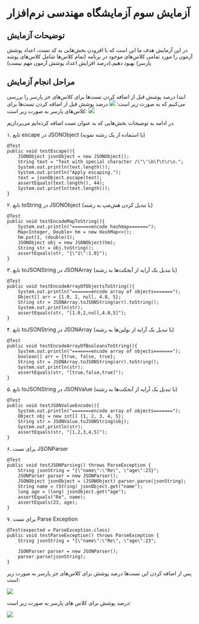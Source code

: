 # آزمایش سوم آزمایشگاه مهندسی نرم‌افزار

## توضیحات آزمایش
در این آزمایش  هدف ما این است که با افزودن بخش‌هایی به کد تست، اعداد پوشش آزمون را مورد تمامی کلاس‌های موجود در برنامه (تمام کلاس‌ها شامل کلاس‌های پوشه پارسر) بهبود دهیم.(درصد افزایش اعداد پوشش آزمون مهم نیست)  
## مراحل انجام آزمایش
ابتدا درصد پوشش قبل از اضافه کردن تست‌ها برای کلاس‌های جز پارسر را بررسی می‌کنیم که به صورت زیر است:
![](https://user-images.githubusercontent.com/59199865/232115088-d8f2715c-d6c3-4221-b258-3f43310efc41.png)
درصد پوشش قبل از اضافه کردن تست‌ها برای کلاس‌های پارسر به صورت زیر است:
![](https://user-images.githubusercontent.com/59199865/232116630-874a8be3-9245-4a3d-9839-076fb37d6d9a.png)

در ادامه به توضیحات بخش‌هایی که به عنوان تست اضافه کرده‌ایم می‌پردازیم.

۱. تابع escape در JSONObject (با استفاده از یک رشته نمونه)

```
@Test
public void testEscape(){
	JSONObject jsonObject = new JSONObject();
	String text = "Text with special character /\"\'\b\f\t\r\n.";
	System.out.println(text.length());
	System.out.println("Apply escaping.");
	text = jsonObject.escape(text);
	assertEquals(text.length(), 44);
	System.out.println(text.length());
}
```

۲. تابع toString در JSONObject (با تبدیل کردن هش‌مپ به رشته)

```
@Test
public void testEncodeMapToString(){
	System.out.println("=======encode hashmap=======");
	Map<Integer, Double> hm = new HashMap<>();
	hm.put(1, (double)1);
	JSONObject obj = new JSONObject(hm);
	String str = obj.toString();
	assertEquals(str, "{\"1\":1.0}");
}
```

۳. تابع toJSONString در JSONArray (با تبدیل یک آرایه از آبجکت‌ها به رشته)

```
@Test
public void testEncodeArrayOfObjectsToString(){
	System.out.println("=======encode array of objects=======");
	Object[] arr = {1.0, 2, null, 4.0, 5};
	String str = JSONArray.toJSONString(arr).toString();
	System.out.println(str);
	assertEquals(str, "[1.0,2,null,4.0,5]");
}
```

۴. تابع toJSONString در JSONArray (با تبدیل یک آرایه از بولین‌ها به رشته)

```
@Test
public void testEncodeArrayOfBooleansToString(){
	System.out.println("=======encode array of objects=======");
	boolean[] arr = {true, false, true};
	String str = JSONArray.toJSONString(arr).toString();
	System.out.println(str);
	assertEquals(str, "[true,false,true]");
}
```
۵. تابع toJSONString در JSONValue (با تبدیل یک آرایه از آبجکت‌ها به رشته)

```
@Test
public void testJSONValueEncode(){
	System.out.println("=======encode array of objects=======");
	Object obj = new int[] {1, 2, 3, 4, 5};
	String str = JSONValue.toJSONString(obj);
	System.out.println(str);
	assertEquals(str, "[1,2,3,4,5]");
}
```
۶. برای تست JSONParser
```
@Test
public void testJSONParsing() throws ParseException {
	String jsonString = "{\"name\":\"Re\", \"age\":23}";
	JSONParser parser = new JSONParser();
	JSONObject jsonObject = (JSONObject) parser.parse(jsonString);
	String name = (String) jsonObject.get("name");
	long age = (long) jsonObject.get("age");
	assertEquals("Re", name);
	assertEquals(23, age);
}
```
۷. برای تست Parse Exception
```
@Test(expected = ParseException.class)
public void testParseException() throws ParseException {
	String jsonString = "{\"name\":\"Re\", \"age\":23";

	JSONParser parser = new JSONParser();
	parser.parse(jsonString);
}
```
پس از اضافه کردن این تست‌ها درصد پوشش برای کلاس‌های جز پارسر به صورت زیر است:

![](https://user-images.githubusercontent.com/59199865/232120516-71273aa9-74fe-4393-89f1-4a312720c058.png)

درصد پوشش برای کلاس های پارسر به صورت زیر است:

![](https://user-images.githubusercontent.com/59199865/232121182-45d7d882-e37b-4c2a-9051-a2e47d953fca.png)

